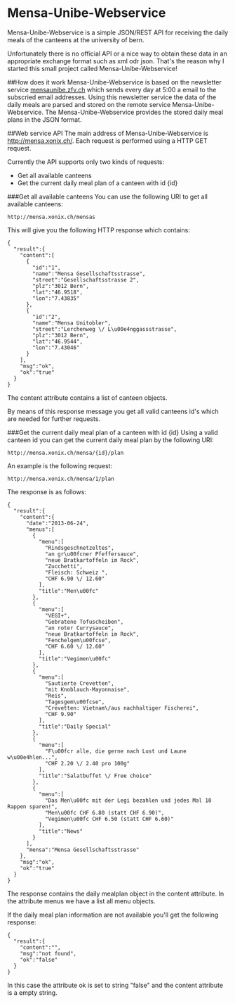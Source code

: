 Mensa-Unibe-Webservice
======================

Mensa-Unibe-Webservice is a simple JSON/REST API for receiving the daily meals of the canteens at the university of bern.

Unfortunately there is no official API or a nice way to obtain these data in an appropriate exchange format such as xml odr json.
That's the reason why I started this small project called Mensa-Unibe-Webservice!

##How does it work
Mensa-Unibe-Webservice is based on the newsletter service [mensaunibe.zfv.ch](http://mensaunibe.zfv.ch/ "") which sends every day at 5:00 a email to the subscried email addresses.
Using this newsletter service the data of the daily meals are parsed and stored on the remote service Mensa-Unibe-Webservice.
The Mensa-Unibe-Webservice provides the stored daily meal plans in the JSON format.

##Web service API
The main address of Mensa-Unibe-Webservice is http://mensa.xonix.ch/.
Each request is performed using a HTTP GET request.

Currently the API supports only two kinds of requests:

- Get all available canteens
- Get the current daily meal plan of a canteen with id {id}


###Get all available canteens
You can use the following URI to get all available canteens:
```
http://mensa.xonix.ch/mensas
```

This will give you the following HTTP response which contains:
```
{
  "result":{
    "content":[
      {
        "id":"1",
        "name":"Mensa Gesellschaftsstrasse",
        "street":"Gesellschaftsstrasse 2",
        "plz":"3012 Bern",
        "lat":"46.9518",
        "lon":"7.43835"
      },
      {
        "id":"2",
        "name":"Mensa Unitobler",
        "street":"Lerchenweg \/ L\u00e4nggassstrasse",
        "plz":"3012 Bern",
        "lat":"46.9544",
        "lon":"7.43046"
      }
    ],
    "msg":"ok",
    "ok":"true"
  }
}
```
The content attribute contains a list of canteen objects.

By means of this response message you get all valid canteens id's which are needed for further requests.

###Get the current daily meal plan of a canteen with id {id}
Using a valid canteen id you can get the current daily meal plan by the following URI:
```
http://mensa.xonix.ch/mensa/{id}/plan
```
An example is the following request:
```
http://mensa.xonix.ch/mensa/1/plan
```

The response is as follows:
```
{
  "result":{
    "content":{
      "date":"2013-06-24",
      "menus":[
        {
          "menu":[
            "Rindsgeschnetzeltes",
            "an gr\u00fcner Pfeffersauce",
            "neue Bratkartoffeln im Rock",
            "Zucchetti",
            "Fleisch: Schweiz ",
            "CHF 6.90 \/ 12.60"
          ],
          "title":"Men\u00fc"
        },
        {
          "menu":[
            "VEGI+",
            "Gebratene Tofuscheiben",
            "an roter Currysauce",
            "neue Bratkartoffeln im Rock",
            "Fenchelgem\u00fcse",
            "CHF 6.60 \/ 12.60"
          ],
          "title":"Vegimen\u00fc"
        },
        {
          "menu":[
            "Sautierte Crevetten",
            "mit Knoblauch-Mayonnaise",
            "Reis",
            "Tagesgem\u00fcse",
            "Crevetten: Vietnam\/aus nachhaltiger Fischerei",
            "CHF 9.90"
          ],
          "title":"Daily Special"
        },
        {
          "menu":[
            "F\u00fcr alle, die gerne nach Lust und Laune w\u00e4hlen...",
            "CHF 2.20 \/ 2.40 pro 100g"
          ],
          "title":"Salatbuffet \/ Free choice"
        },
        {
          "menu":[
            "Das Men\u00fc mit der Legi bezahlen und jedes Mal 10 Rappen sparen!",
            "Men\u00fc CHF 6.80 (statt CHF 6.90)",
            "Vegimen\u00fc CHF 6.50 (statt CHF 6.60)"
          ],
          "title":"News"
        }
      ],
      "mensa":"Mensa Gesellschaftsstrasse"
    },
    "msg":"ok",
    "ok":"true"
  }
}
```
The response contains the daily mealplan object in the content attribute.  In the attribute menus we have a list all menu objects.

If the daily meal plan information are not available you'll get the following response:
```
{
  "result":{
    "content":"",
    "msg":"not found",
    "ok":"false"
  }
}
```
In this case the attribute ok is set to string "false" and the content attribute is a empty string.
